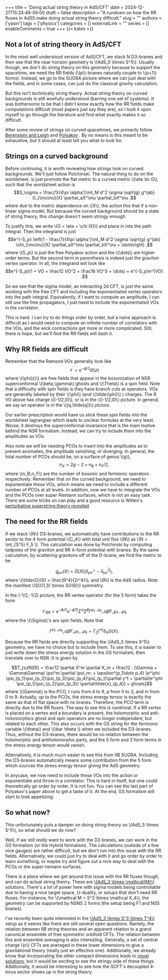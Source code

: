 +++
title = 'Doing actual string theory in AdS/CFT'
date = 2024-12-21T15:24:48-06:00
draft = false
description = "A rundown on how the RR fluxes in AdS5 make doing actual string theory difficult."
slug = ""
authors = ['yasin']
tags = ['physics']
categories = []
externalLink = ""
series = []
enableComments = true
+++
{{< katex >}}

## Not a lot of string theory in AdS/CFT

In the most well understood version of AdS/CFT, we stack N D3-branes and then see that the near horizon geometry is \\(AdS_5 \times S^5\\). Usually though, we don't do string theory on this geometry because to support the spacetime, we need the RR fields (\\(p\\)-branes naturally couple to \\(p+1\\) forms). Instead, we go to the SUGRA picture where we can just deal with the fields, and in some cases, can just do the classical gravity calculation. 

But this isn't technically string theory. Actual string theory on curved backgrounds is still woefully understood (barring one set of systems). It was bothersome to be that I didn't know exactly how the RR fields make computations difficult (most papers just say they are), so I took it upon myself to go through the literature and find what exactly makes it so difficult.

After some review of strings on curved spacetimes, we primarily follow [Berenstein and Leigh](https://arxiv.org/abs/hep-th/9904104) and [Polyakov](https://arxiv.org/abs/hep-th/9812044) . By no means is this meant to be exhaustive, but it should at least tell you what to look for.

## Strings on a curved background
Before continuing, it is worth reviewing how strings look on curved backgrounds. We'll just follow Polchinski. The natural thing to do on the worldsheet, is just promote the flat metric to a curved metric \\(\eta \to G\\), such that the worldsheet action is 
$$S_\sigma = \frac{1}{4\pi \alpha'}\int_M d^2 \sigma \sqrt{g} g^{ab} G_{\mu\nu}(X) \partial_aX^\mu \partial_bX^\nu ,$$
where due to the metric dependence on \\(X\\), the action this that if a non-linear sigma model. But because the curved background should be a state of string theory, this change doesn't seem stringy enough. 

To justify this, we write \\(G = \eta + \chi (X)\\) and place in into the path integral. Then the integrand is just $$e^{-S_p} \left(1 - \frac{1}{4\pi \alpha'}\int_M d^2 \sigma \sqrt{g} g^{ab} \chi_{\mu\nu}(X) \partial_aX^\mu \partial_bX^\nu + \dots\right) ,$$ where \\(S_p\\) is just the free Polyakov action and the \\(\dots\\) are higher order terms. But the second term in parenthesis is indeed just the graviton vertex operator. In all, the integrand will look like $$e^{-S_p}(1 + VO + \frac12 VO^2 + \frac16 VO^3 + \dots) = e^{-S_p}e^{VO}  .$$ 

So we see that the sigma model, an interacting 2d CFT, is just the same working with the free CFT and including the exponentiated vertex operators into the path integral. Equivalently, if I want to compute an amplitude, I can still use the free propagators, I just need to include the exponentiated VOs in the correlator.

This is hard. I can try to do things order by order, but a naive approach is difficult as I would need to compute an infinite number of correlators with the VOs, and the wick contractions get more or more complicated. Still, there is hope, but we'll find the RR fields will dash it.


## Why RR fields are difficult

Remember that the Ramond VOs generally look like $$\mathscr{V} = e^{-\phi/2} \Theta(z)$$ where \\(\phi(z)\\) are free fields that appear in the bosonization of NSR superconformal \\(\beta,\gamma\\) ghosts and \\(\Theta\\) is a spin field. Note that a difficulty with spin fields is they have branch cuts at operators. VOs are generally labeled by their \\(\phi\\) (and \\(\tilde{\phi}\\) ) charges. The R VO above has charge \\((-1/2,0)\\), or is in the \\((-1/2,0)\\) picture. In general, we say an operator is in the \\((q,\tilde{q})\\) *picture*. 

Our earlier prescription would have us stick these spin fields into the worldsheet lagrangian which leads to unclear formulas at the very least. Worse, it destroys the superconformal invariance that is the main motive behind the NSR formalism. Instead, we can try to include them into the amplitudes as VOs.

Also note we will be needing PCOs to insert into the amplitudes as to prevent anomalies, the amplitude vanishing, or diverging. In general, the total number of PCOs should be, on a surface of genus \\(g\\), $$n_X=2g-2 + n_B + n_F/2,$$
where \\(n_B,n_F\\) are the number of bosonic and fermionic operators respectively. Remember that on the curved background, we need to exponentiate these VOs, which means we need to include a different number of PCOs at all levels. In addition, now we have to integrate the VOs and the PCOs over super Riemann surfaces, which is not an easy task. There are some tricks on can play and a good resource is Witten's [perturbative superstring theory revisited](https://arxiv.org/abs/1209.5461).

## The need for the RR fields

If we stack \\(N\\) D3-branes, we automatically have contributions to the RR sector to the 4 form potential \\(C_4\\) with total unit flux \\(N\\) as \\(N = \int_{S^5} F_5 \\). This calculation was done by Polchinski by computing tadpoles of the graviton and RR 4-form potential with branes. By the same calculation, by scattering gravitons off of the D-brane, we find the metric to be

$$g_{\mu \nu}(X) = \tilde{G}(X)(\delta_{\mu\nu}^\perp - \delta_{\mu\nu}^{||}),$$
where \\(\tilde{G}(X) = \frac{R^4}{2r^4}\\), and \\(R\\) is the AdS radius. Note the manifest \\(SO(1,3) \times SO(6)\\) symmetry.

In the (-1/2,-1/2) picture, the RR vertex operator (for the 5 form) takes the form 

$$\mathscr{V}_{RR} = e^{-\phi/2} e^{-\tilde{\phi}/2} \Sigma^\alpha \bar{\Sigma}^\beta  \Gamma^{\mu_1\dots \mu_5}\_{\alpha\beta} F\_{\mu_1\dots \mu_5}$$ where the \\(\Sigma\\)'s are spin fields. Note that 

$$\Gamma^{\mu_1\dots \mu_5}\_{\alpha\beta} F\_{\mu_1\dots \mu_5} = \Gamma_{||}\Gamma^\alpha \partial_\alpha G(X).$$

Because the RR fields are directly supporting the \\(AdS_5 \times S^5\\) geometry, we have no choice but to include them. To see this, it is easier to just write down the stress energy solution in the GS formalism, then translate over to NSR. It is given by 

$$T_{zzNSR} = \frac12 \partial X^m \partial X_m + \frac12 : (\Gamma + \Gamma\Gamma) \psi^m \partial \psi_m: + \epsilon^{p_1\dots p_4} [e^\phi \psi_{p_1}\psi_{p_2}\psi_{p_3}\psi_{p_4}\psi_{p_t}\partial y^t + \partial(e^\phi \psi_{p_1}\psi_{p_2}\psi_{p_3}) \partial\tilde{x}_{p_4}] + ghosts]$$
where \\(\Gamma\\) is the PCO, t runs from 4 to 9, p from 0 to 3, and m from 0 to 9. Actually, up to the PCOs, the stress energy tensor is exactly the same as that of flat space with no branes. Therefore, the PCO term is directly due to the RR fluxes. The way to see this is nontrivial. If a RR vertex is placed on a vertex and a boundary is present, the holomorphic and anti-holomorphics ghost and spin operators are no longer independent, but related to each other. This also occurs with the GS string for the fermionic variable \\(\theta\\) and \\(\bar \theta \\) when we included the D3-branes. Thus, without the D3-branes, there would be no relation between the holomorphic and antiholomorphic parts, and the 5 form and 3 form terms in the stress energy tensor would vanish.

Alternatively, it is much much easier to see this from IIB SUGRA. Including the D3-branes automatically means some contribution from the 5 form which sources the stress energy tensor giving the AdS geometry. 

In anycase, we now need to include these VOs into the action or exponentiate and throw in a correlator. This is hard in itself, but one could theoretically go order by order. It is not fun. You can see the last part of Polyakov's paper above to get a taste of it. At the end, GS formalism will start to look appetizing.

## So what now?
This unfortunately puts a damper on doing string theory on \\(AdS_5 \times S^5\\), so what should we do now?

Well, if we still *really* want to work with the D3 branes, we can work in the GS formalism (or the Hybrid formalism). The calculations (outside of a few nice gauges) are rather difficult, but we don't run into this issue with the RR fields. Alternatively, we could just try to deal with it and go order by order to learn something, or maybe try and figure out a nice way to deal with the PCOs or the super riemann surfaces. 

There *is* a place where we get around this issue with the RR fluxes though, and can do actual string theory. These are [\\(AdS_3 \times \mathcal{M}\\) ](https://arxiv.org/abs/hep-th/9902098)solutions. There's a lot of power here with sigma models being controllable due to having a nice target space, U-duality, or setups that don't need RR fluxes. For instance, for \\(\mathcal M = S^3 \times \mathcal X_4\\), the geometry can be supported by NSNS 2 forms (the setup being F1 and NS5 branes). 

I've recently been quite interested in the [\\(AdS_3 \times S^3 \times T^4\\) ](https://arxiv.org/abs/2406.14605)setup as it seems like there are still several open questions. Namely, the relation between IIB string theories and an apparent relation to a grand canonical ensemble of free symmetric orbifold CFTs. The relation between this and ensemble averaging is also interesting. Generally, a set of central charge \\(c\\) CFTs are averaged in these lower dimensions to give a gravitational theory (really just an effective one). Additionally, we already know that incorporating the other compact dimensions leads to [novel solutions,](https://arxiv.org/abs/2412.01885) but it would be exciting to see the stringy side of these things. Additionally, it would be interesting to see how the SCFT's decoupled 4-torus sector shows up in the string theory.